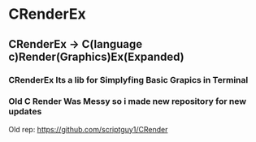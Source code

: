 # CRenderEx
## CRenderEx -> C(language c)Render(Graphics)Ex(Expanded)
### CRenderEx Its a lib for Simplyfing Basic Grapics in Terminal
###
### Old C Render Was Messy so i made new repository for new updates
Old rep: https://github.com/scriptguy1/CRender
